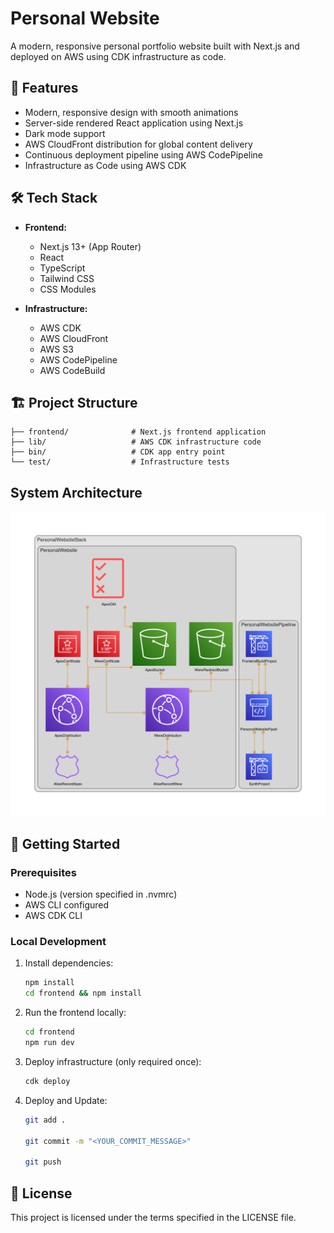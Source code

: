 # Personal Website

A modern, responsive personal portfolio website built with Next.js and deployed on AWS using CDK infrastructure as code.

## 🚀 Features

- Modern, responsive design with smooth animations
- Server-side rendered React application using Next.js
- Dark mode support
- AWS CloudFront distribution for global content delivery
- Continuous deployment pipeline using AWS CodePipeline
- Infrastructure as Code using AWS CDK

## 🛠️ Tech Stack

- **Frontend:**

  - Next.js 13+ (App Router)
  - React
  - TypeScript
  - Tailwind CSS
  - CSS Modules

- **Infrastructure:**
  - AWS CDK
  - AWS CloudFront
  - AWS S3
  - AWS CodePipeline
  - AWS CodeBuild

## 🏗️ Project Structure

```
├── frontend/              # Next.js frontend application
├── lib/                   # AWS CDK infrastructure code
├── bin/                   # CDK app entry point
└── test/                  # Infrastructure tests
```


## System Architecture

![System Architecture](./diagram.png)

## 🚦 Getting Started

### Prerequisites

- Node.js (version specified in .nvmrc)
- AWS CLI configured
- AWS CDK CLI


### Local Development

1. Install dependencies:

   ```bash
   npm install
   cd frontend && npm install
   ```

2. Run the frontend locally:

   ```bash
   cd frontend
   npm run dev
   ```

3. Deploy infrastructure (only required once):
   ```bash
   cdk deploy
   ```

4. Deploy and Update:

   ```bash
   git add .

   git commit -m "<YOUR_COMMIT_MESSAGE>"

   git push

   ```

## 📝 License

This project is licensed under the terms specified in the LICENSE file.
